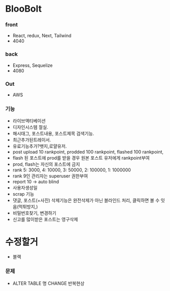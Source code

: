 # BlooBolt

### front

- React, redux, Next, Tailwind
- 4040

### back

- Express, Sequelize
- 4080

### Out

- AWS

### 기능

- 라이브액티베이션
- 디자인시스템 절실.
- 해시태그, 포스트내용, 포스트제목 검색기능.
- 최근추가된트레이서.
- 유료기능추가?뱃지,로얄유저.
- post upload 10 rankpoint, prodded 100 rankpoint, flashed 100 rankpoint,
- flash 된 포스트에 prod를 받을 경우 원본 포스트 유저에게 rankpoint부여
- prod, flash는 자신의 포스트에 금지
- rank 5: 3000, 4: 10000, 3: 50000, 2: 100000, 1: 1000000
- rank 9인 관리자는 superuser 권한부여
- report 10 -> auto blind
- 사용자생성일
- scrap 기능
- 댓글, 포스트(+사진) 삭제기능은 완전삭제가 아닌 블라인드 처리, 클릭하면 볼 수 잇음(먹튀방지,)
- 비밀번호찾기, 변경하기
- 신고를 많이받은 포스트는 영구삭제

# 수정할거

- 블랙

### 문제

- ALTER TABLE 명 CHANGE 반복현상
